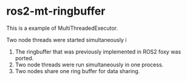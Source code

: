 # ros2-mt-ringbuffer

This is a example of MultiThreadedExecutor.

Two node threads were started simultaneously i

1. The ringbuffer that was previously implemented in ROS2 foxy was ported.
2. Two node threads were run simultaneously in one process.
3. Two nodes share one ring buffer for data sharing.




